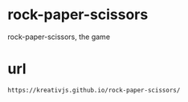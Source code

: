 # rock-paper-scissors
rock-paper-scissors, the game

# url
`https://kreativjs.github.io/rock-paper-scissors/`